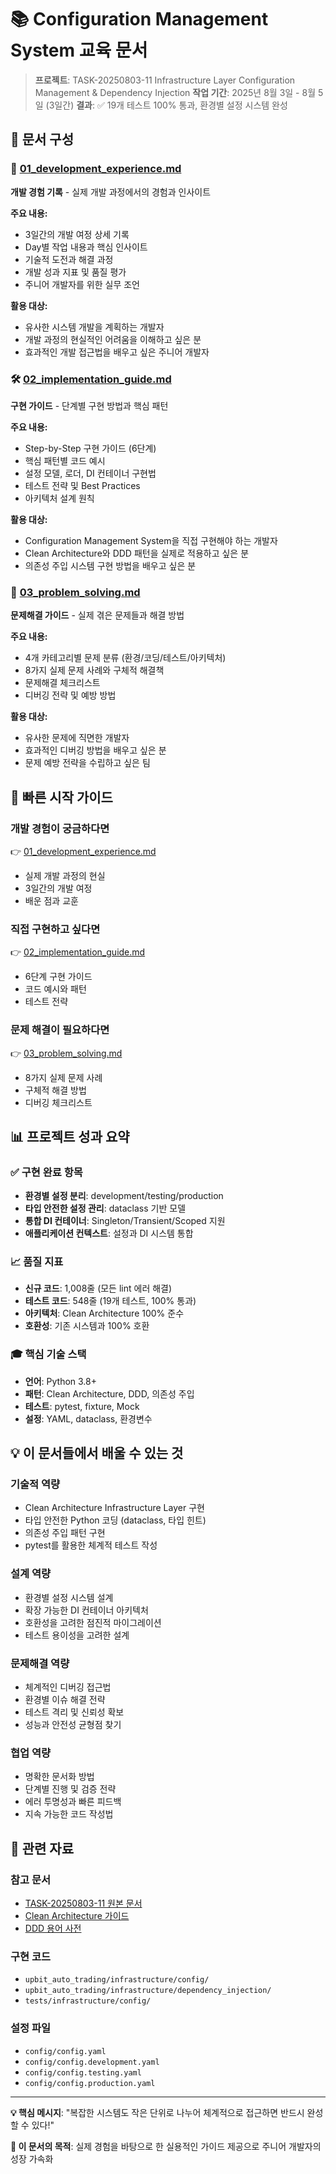# 📚 Configuration Management System 교육 문서

> **프로젝트**: TASK-20250803-11 Infrastructure Layer Configuration Management & Dependency Injection
> **작업 기간**: 2025년 8월 3일 - 8월 5일 (3일간)
> **결과**: ✅ 19개 테스트 100% 통과, 환경별 설정 시스템 완성

## 🎯 문서 구성

### 📖 [01_development_experience.md](01_development_experience.md)
**개발 경험 기록** - 실제 개발 과정에서의 경험과 인사이트

**주요 내용:**
- 3일간의 개발 여정 상세 기록
- Day별 작업 내용과 핵심 인사이트
- 기술적 도전과 해결 과정
- 개발 성과 지표 및 품질 평가
- 주니어 개발자를 위한 실무 조언

**활용 대상:**
- 유사한 시스템 개발을 계획하는 개발자
- 개발 과정의 현실적인 어려움을 이해하고 싶은 분
- 효과적인 개발 접근법을 배우고 싶은 주니어 개발자

### 🛠️ [02_implementation_guide.md](02_implementation_guide.md)
**구현 가이드** - 단계별 구현 방법과 핵심 패턴

**주요 내용:**
- Step-by-Step 구현 가이드 (6단계)
- 핵심 패턴별 코드 예시
- 설정 모델, 로더, DI 컨테이너 구현법
- 테스트 전략 및 Best Practices
- 아키텍처 설계 원칙

**활용 대상:**
- Configuration Management System을 직접 구현해야 하는 개발자
- Clean Architecture와 DDD 패턴을 실제로 적용하고 싶은 분
- 의존성 주입 시스템 구현 방법을 배우고 싶은 분

### 🔧 [03_problem_solving.md](03_problem_solving.md)
**문제해결 가이드** - 실제 겪은 문제들과 해결 방법

**주요 내용:**
- 4개 카테고리별 문제 분류 (환경/코딩/테스트/아키텍처)
- 8가지 실제 문제 사례와 구체적 해결책
- 문제해결 체크리스트
- 디버깅 전략 및 예방 방법

**활용 대상:**
- 유사한 문제에 직면한 개발자
- 효과적인 디버깅 방법을 배우고 싶은 분
- 문제 예방 전략을 수립하고 싶은 팀

## 🚀 빠른 시작 가이드

### 개발 경험이 궁금하다면
👉 [01_development_experience.md](01_development_experience.md)
- 실제 개발 과정의 현실
- 3일간의 개발 여정
- 배운 점과 교훈

### 직접 구현하고 싶다면
👉 [02_implementation_guide.md](02_implementation_guide.md)
- 6단계 구현 가이드
- 코드 예시와 패턴
- 테스트 전략

### 문제 해결이 필요하다면
👉 [03_problem_solving.md](03_problem_solving.md)
- 8가지 실제 문제 사례
- 구체적 해결 방법
- 디버깅 체크리스트

## 📊 프로젝트 성과 요약

### ✅ 구현 완료 항목
- **환경별 설정 분리**: development/testing/production
- **타입 안전한 설정 관리**: dataclass 기반 모델
- **통합 DI 컨테이너**: Singleton/Transient/Scoped 지원
- **애플리케이션 컨텍스트**: 설정과 DI 시스템 통합

### 📈 품질 지표
- **신규 코드**: 1,008줄 (모든 lint 에러 해결)
- **테스트 코드**: 548줄 (19개 테스트, 100% 통과)
- **아키텍처**: Clean Architecture 100% 준수
- **호환성**: 기존 시스템과 100% 호환

### 🎓 핵심 기술 스택
- **언어**: Python 3.8+
- **패턴**: Clean Architecture, DDD, 의존성 주입
- **테스트**: pytest, fixture, Mock
- **설정**: YAML, dataclass, 환경변수

## 💡 이 문서들에서 배울 수 있는 것

### 기술적 역량
- Clean Architecture Infrastructure Layer 구현
- 타입 안전한 Python 코딩 (dataclass, 타입 힌트)
- 의존성 주입 패턴 구현
- pytest를 활용한 체계적 테스트 작성

### 설계 역량
- 환경별 설정 시스템 설계
- 확장 가능한 DI 컨테이너 아키텍처
- 호환성을 고려한 점진적 마이그레이션
- 테스트 용이성을 고려한 설계

### 문제해결 역량
- 체계적인 디버깅 접근법
- 환경별 이슈 해결 전략
- 테스트 격리 및 신뢰성 확보
- 성능과 안전성 균형점 찾기

### 협업 역량
- 명확한 문서화 방법
- 단계별 진행 및 검증 전략
- 에러 투명성과 빠른 피드백
- 지속 가능한 코드 작성법

## 🔗 관련 자료

### 참고 문서
- [TASK-20250803-11 원본 문서](../../tasks/active/TASK-20250803-11_configuration_management_system.md)
- [Clean Architecture 가이드](../../ARCHITECTURE_OVERVIEW.md)
- [DDD 용어 사전](../../DDD_UBIQUITOUS_LANGUAGE_DICTIONARY.md)

### 구현 코드
- `upbit_auto_trading/infrastructure/config/`
- `upbit_auto_trading/infrastructure/dependency_injection/`
- `tests/infrastructure/config/`

### 설정 파일
- `config/config.yaml`
- `config/config.development.yaml`
- `config/config.testing.yaml`
- `config/config.production.yaml`

---

**💡 핵심 메시지**: "복잡한 시스템도 작은 단위로 나누어 체계적으로 접근하면 반드시 완성할 수 있다!"

**🎯 이 문서의 목적**: 실제 경험을 바탕으로 한 실용적인 가이드 제공으로 주니어 개발자의 성장 가속화

